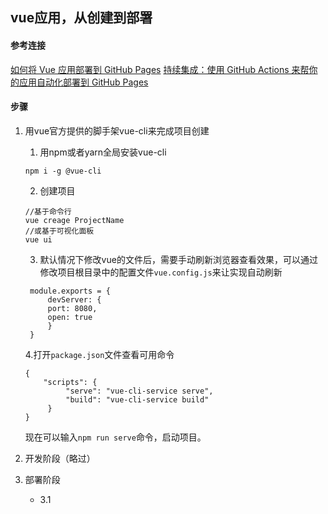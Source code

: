 ## vue应用，从创建到部署

#### 参考连接
[如何将 Vue 应用部署到 GitHub Pages](https://docs.leoku.top/blog/deploy-vue-app-to-github-pages.html)
[持续集成：使用 GitHub Actions 来帮你的应用自动化部署到 GitHub Pages](https://docs.leoku.top/blog/ci-cd-with-github-actions-to-deploy-on-github-pages.html)
#### 步骤

1. 用vue官方提供的脚手架vue-cli来完成项目创建
   1. 用npm或者yarn全局安装vue-cli
    ```
    npm i -g @vue-cli
    ```
   2. 创建项目
    ``` 
    //基于命令行
    vue creage ProjectName
    //或基于可视化面板
    vue ui
    ````

   3. 默认情况下修改vue的文件后，需要手动刷新浏览器查看效果，可以通过修改项目根目录中的配置文件`vue.config.js`来让实现自动刷新
   ```
    module.exports = {
        devServer: {
        port: 8080,
        open: true
        }
    }
   ```

   4.打开`package.json`文件查看可用命令
   ```
   {
       "scripts": {
            "serve": "vue-cli-service serve",
            "build": "vue-cli-service build"
        }
   }
   ```
    现在可以输入`npm run serve`命令，启动项目。

2. 开发阶段（略过）

3. 部署阶段
   - 3.1 


   